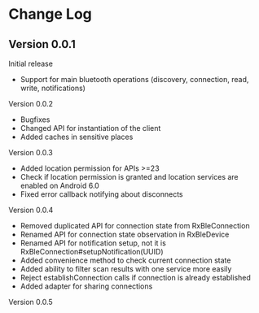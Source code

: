 Change Log
=============

Version 0.0.1
-------------

Initial release
* Support for main bluetooth operations (discovery, connection, read, write, notifications)

Version 0.0.2

* Bugfixes
* Changed API for instantiation of the client
* Added caches in sensitive places

Version 0.0.3
* Added location permission for APIs >=23
* Check if location permission is granted and location services are enabled on Android 6.0
* Fixed error callback notifying about disconnects

Version 0.0.4
* Removed duplicated API for connection state from RxBleConnection
* Renamed API for connection state observation in RxBleDevice
* Renamed API for notification setup, not it is RxBleConnection#setupNotification(UUID)
* Added convenience method to check current connection state
* Added ability to filter scan results with one service more easily
* Reject establishConnection calls if connection is already established
* Added adapter for sharing connections

Version 0.0.5
